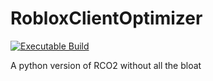 # RobloxClientOptimizer

[![Executable Build](https://github.com/mobyCS/RobloxClientOptimizer/actions/workflows/main.yml/badge.svg)](https://github.com/mobyCS/RobloxClientOptimizer/actions/workflows/CI.yml)


A python version of RCO2 without all the bloat
